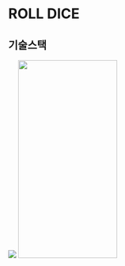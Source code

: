 # ROLL DICE 
## 기술스택
<img src="https://img.shields.io/badge/FLUTTER-02569B?style=for-the-badge&logo=flutter&logoColor=white">

<img src="https://github.com/foryoudrizzle14/myfirstapp/assets/115998794/134edafa-7fe3-4132-8615-a102cc5f4c98)https://github.com/foryoudrizzle14/myfirstapp/assets/115998794/134edafa-7fe3-4132-8615-a102cc5f4c98.png" width="200" height="400"/>

## 
